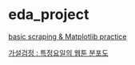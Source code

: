 # eda_project

[basic scraping & Matplotlib practice](eda_project%2094efa31c17f34ca5b01ecad364008846/basic%20scraping%20&%20Matplotlib%20practice%20a970144da4444ae8b5bb93337e00cd3b.md)

[가설검정 : 특정요일의 웹툰 분포도](eda_project%2094efa31c17f34ca5b01ecad364008846/%E1%84%80%E1%85%A1%E1%84%89%E1%85%A5%E1%86%AF%E1%84%80%E1%85%A5%E1%86%B7%E1%84%8C%E1%85%A5%E1%86%BC%20%E1%84%90%E1%85%B3%E1%86%A8%E1%84%8C%E1%85%A5%E1%86%BC%E1%84%8B%E1%85%AD%E1%84%8B%E1%85%B5%E1%86%AF%E1%84%8B%E1%85%B4%20%E1%84%8B%E1%85%B0%E1%86%B8%E1%84%90%E1%85%AE%E1%86%AB%20%E1%84%87%E1%85%AE%E1%86%AB%E1%84%91%E1%85%A9%E1%84%83%E1%85%A9%205a4b9796483f442999be816b27d4a124.md)